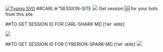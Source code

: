 
[![Typing SVG](https://readme-typing-svg.herokuapp.com?font=Rockstar-ExtraBold&color=blue&lines=CARL+SESSION+SITE+)](https://git.io/typing-svg)
##CARL☆°SESSION-SITE 
<a><img src='https://i.imgur.com/LyHic3i.gif'/></a>
Get session 🆔 for your bots from this site

##TO GET SESSION ID FOR  CARL-SHARK MD 
[`TAP HERE`]

<a><img src='https://i.imgur.com/LyHic3i.gif'/></a>

##TO GET SESSION ID FOR CYBERION-SPARK-MD 
 [`TAP HERE`]
<a><img src='https://i.imgur.com/LyHic3i.gif'/></a>

